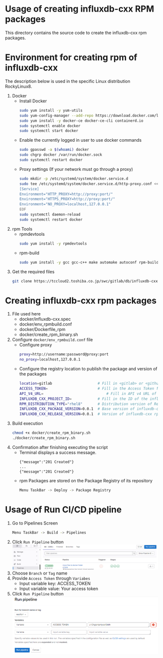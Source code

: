 Usage of creating influxdb-cxx RPM packages
=====================================

This directory contains the source code to create the influxdb-cxx rpm packages.

Environment for creating rpm of influxdb-cxx
=====================================
The description below is used in the specific Linux distribution RockyLinux8.
1. Docker
	- Install Docker
		```sh
		sudo yum install -y yum-utils
		sudo yum-config-manager --add-repo https://download.docker.com/linux/centos/docker-ce.repo
		sudo yum install -y docker-ce docker-ce-cli containerd.io
		sudo systemctl enable docker
		sudo systemctl start docker
		```
	- Enable the currently logged in user to use docker commands
		```sh
		sudo gpasswd -a $(whoami) docker
		sudo chgrp docker /var/run/docker.sock
		sudo systemctl restart docker
		```
	- Proxy settings (If your network must go through a proxy)
		```sh
		sudo mkdir -p /etc/systemd/system/docker.service.d
		sudo tee /etc/systemd/system/docker.service.d/http-proxy.conf << EOF
		[Service]
		Environment="HTTP_PROXY=http://proxy:port/"
		Environment="HTTPS_PROXY=http://proxy:port/"
		Environment="NO_PROXY=localhost,127.0.0.1"
		EOF
		sudo systemctl daemon-reload
		sudo systemctl restart docker
		```
2. rpm Tools
	- rpmdevtools
		```sh
		sudo yum install -y rpmdevtools
		```
	- rpm-build
		```sh
		sudo yum install -y gcc gcc-c++ make automake autoconf rpm-build
		```
3. Get the required files  
	```sh
	git clone https://tccloud2.toshiba.co.jp/swc/gitlab/db/influxdb-cxx.git
	```

Creating influxdb-cxx rpm packages
=====================================
1. File used here
	- docker/influxdb-cxx.spec
	- docker/env_rpmbuild.conf
	- docker/Dockerfile_rpm
	- docker/create_rpm_binary.sh
2. Configure `docker/env_rpmbuild.conf` file
	- Configure proxy
		```sh
		proxy=http://username:password@proxy:port
		no_proxy=localhost,127.0.0.1
		```
	- Configure the registry location to publish the package and version of the packages
		```sh
		location=gitlab 					# Fill in <gitlab> or <github>. In this project, please use <gitlab>
		ACCESS_TOKEN=						# Fill in the Access Token for authentication purposes to publish rpm packages to Package Registry
		API_V4_URL=								# Fill in API v4 URL of this repo. In this project please use <https://tccloud2.toshiba.co.jp/swc/gitlab/api/v4>
		INFLUXDB_CXX_PROJECT_ID=			# Fill in the ID of the influxdb-cxx project.		
		RPM_DISTRIBUTION_TYPE="rhel8"		# Distribution version of RedHat that the PGSpider rpm packages supports.
		INFLUXDB_CXX_PACKAGE_VERSION=0.0.1	# Base version of influxdb-cxx package registry
		INFLUXDB_CXX_RELEASE_VERSION=0.0.1	# Version of influxdb-cxx rpm package
		```
3. Build execution
	```sh
	chmod +x docker/create_rpm_binary.sh
	./docker/create_rpm_binary.sh
	```
4. Confirmation after finishing executing the script
	- Terminal displays a success message. 
		```
		{"message":"201 Created"}
		...
		{"message":"201 Created"}
		```
	- rpm Packages are stored on the Package Registry of its repository
		```sh
		Menu TaskBar -> Deploy -> Package Registry
		```
Usage of Run CI/CD pipeline
=====================================
1. Go to Pipelines Screen
	```sh
	Menu TaskBar -> Build -> Pipelines
	```
2. Click `Run Pipeline` button  
![Alt text](images/BENZAITEN/pipeline_screen.PNG)
3. Choose `Branch` or `Tag` name
4. Provide `Access Token` through `Variabes`
	- Input variable key: ACCESS_TOKEN
	- Input variable value: Your access token
5. Click `Run Pipeline` button  
![Alt text](images/BENZAITEN/run_pipeline.PNG)